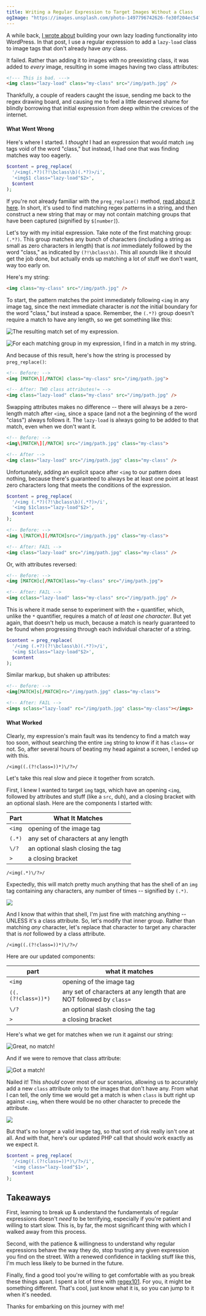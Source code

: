 ```yaml
---
title: Writing a Regular Expression to Target Images Without a Class
ogImage: "https://images.unsplash.com/photo-1497796742626-fe30f204ec54?ixlib=rb-1.2.1&ixid=eyJhcHBfaWQiOjEyMDd9&auto=format&fit=crop&w=1200&q=100"
---
```


A while back, [I wrote about](https://macarthur.me/posts/build-your-own-simple-lazy-loading-functionality-in-wordpress) building your own lazy loading functionality into WordPress. In that post, I use a regular expression to add a `lazy-load` class to image tags that don't already have _any_ class.

It failed. Rather than adding it to images with no preexisting class, it was added to _every_ image, resulting in some images having two class attributes:

```html
<!--- This is bad. --->
<img class="lazy-load" class="my-class" src="/img/path.jpg" />
```

Thankfully, a couple of readers caught the issue, sending me back to the regex drawing board, and causing me to feel a little deserved shame for blindly borrowing that initial expression from deep within the crevices of the internet.

#### What Went Wrong

Here's where I started. I _thought_ I had an expression that would match `img` tags void of the word "class," but instead, I had one that was finding matches way too eagerly.

```php
$content = preg_replace(
  '/<img(.*?)(?!\bclass\b)(.*?)>/i',
  '<img$1 class="lazy-load"$2>',
  $content
);
```

If you're not already familiar with the `preg_replace()` method, [read about it here](http://php.net/manual/en/function.preg-replace.php). In short, it's used to find matching regex patterns in a string, and then construct a new string that may or may not contain matching groups that have been captured (signified by `$[number]`).

Let's toy with my initial expression. Take note of the first matching group: `(.*?)`. This group matches any bunch of characters (including a string as small as zero characters in length) that is _not_ immediately followed by the word "class," as indicated by `(?!\bclass\b)`. This all _sounds_ like it should get the job done, but actually ends up matching a lot of stuff we don't want, way too early on.

Here's my string:

```html
<img class="my-class" src="/img/path.jpg" />
```

To start, the pattern matches the point immediately following `<img` in any image tag, since the next immediate character is _not_ the initial boundary for the word "class," but instead a space. Remember, the `(.*?)` group doesn't require a match to have any length, so we get something like this:

![The resulting match set of my expression.](./screen1.jpg)

![For each matching group in my expression, I find in a match in my string.](./screen2.jpg)

And because of this result, here's how the string is processed by `preg_replace()`:

```html
<!-- Before: -->
<img [MATCH\][/MATCH] class="my-class" src="/img/path.jpg">

<!-- After: TWO class attributes!= -->
<img class="lazy-load" class="my-class" src="/img/path.jpg" />
```

Swapping attributes makes no difference -- there will always be a zero-length match after `<img`, since a space (and not a the beginning of the word "class") always follows it. The `lazy-load` is always going to be added to that match, even when we don't want it.

```html
<!-- Before: -->
<img\[MATCH\][/MATCH] src="/img/path.jpg" class="my-class">

<!-- After -->
<img class="lazy-load" src="/img/path.jpg" class="my-class" />
```

Unfortunately, adding an explicit space after `<img` to our pattern does nothing, because there's guaranteed to always be at least one point at least zero characters long that meets the conditions of the expression.

```php
$content = preg_replace(
  '/<img (.*?)(?!\bclass\b)(.*?)>/i',
  '<img $1class="lazy-load"$2>',
  $content
);
```

```html
<!-- Before: -->
<img \[MATCH\][/MATCH]src="/img/path.jpg" class="my-class">

<!-- After: FAIL -->
<img class="lazy-load" src="/img/path.jpg" class="my-class" />
```

Or, with attributes reversed:

```html
<!-- Before: -->
<img [MATCH]c[/MATCH]lass="my-class" src="/img/path.jpg">

<!-- After: FAIL -->
<img cclass="lazy-load" lass="my-class" src="/img/path.jpg" />
```

This is where it made sense to experiment with the `+` quantifier, which, unlike the `*` quantifier, requires a match of _at least one character_. But yet again, that doesn't help us much, because a match is nearly guaranteed to be found when progressing through each individual character of a string.

```php
$content = preg_replace(
  '/<img (.+?)(?!\bclass\b)(.*?)>/i',
  '<img $1class="lazy-load"$2>',
  $content
);
```

Similar markup, but shaken up attributes:

```html
<!-- Before: -->
<img[MATCH]s[/MATCH]rc="/img/path.jpg" class="my-class">

<!-- After: FAIL -->
<imgs sclass="lazy-load" rc="/img/path.jpg" class="my-class"></imgs>
```

#### What Worked

Clearly, my expression's main fault was its tendency to find a match way too soon, without searching the entire `img` string to know if it has `class=` or not. So, after several hours of beating my head against a screen, I ended up with this.

```
/<img((.(?!class=))*)\/?>/
```

Let's take this real slow and piece it together from scratch.

First, I knew I wanted to target `img` tags, which have an opening `<img`, followed by attributes and stuff (like a `src`, duh), and a closing bracket with an optional slash. Here are the components I started with:

| Part   | What It Matches                     |
| ------ | ----------------------------------- |
| `<img` | opening of the image tag            |
| `(.*)` | any set of characters at any length |
| `\/?`  | an optional slash closing the tag   |
| `>`    | a closing bracket                   |

```
/<img(.*)\/?>/
```

Expectedly, this will match pretty much anything that has the shell of an `img` tag containing any characters, any number of times -- signified by `(.*)`.

![](./screen3.jpg)

And I know that within that shell, I'm just fine with matching anything -- UNLESS it's a class attribute. So, let's modify that inner group. Rather than matching _any_ character, let's replace that character to target any character that is _not_ followed by a class attribute.

```
/<img((.(?!class=))*)\/?>/
```

Here are our updated components:

| part               | what it matches                                                       |
| ------------------ | --------------------------------------------------------------------- |
| `<img`             | opening of the image tag                                              |
| `((.(?!class=))*)` | any set of characters at any length that are NOT followed by `class=` |
| `\/?`              | an optional slash closing the tag                                     |
| `>`                | a closing bracket                                                     |

Here's what we get for matches when we run it against our string:

![Great, no match!](./screen4.jpg)

And if we were to remove that class attribute:

![Got a match!](./screen5.jpg)

Nailed it! This _should_ cover most of our scenarios, allowing us to accurately add a new `class` attribute only to the images that don't have any. From what I can tell, the only time we would get a match is when `class` is butt right up against `<img`, when there would be no other character to precede the attribute.

![](./screen6.jpg)

But that's no longer a valid image tag, so that sort of risk really isn't one at all. And with that, here's our updated PHP call that should work exactly as we expect it.

```php
$content = preg_replace(
  '/<img((.(?!class=))*)\/?>/i',
  '<img class="lazy-load"$1>',
  $content
);
```

## Takeaways

First, learning to break up &amp; understand the fundamentals of regular expressions doesn't _need_ to be terrifying, especially if you're patient and willing to start slow. This is, by far, the most significant thing with which I walked away from this process.

Second, with the patience & willingness to understand why regular expressions behave the way they do, stop trusting any given expression you find on the street. With a renewed confidence in tackling stuff like this, I'm much less likely to be burned in the future.

Finally, find a good tool you're willing to get comfortable with as you break these things apart. I spent a lot of time with [regex101](https://regex101.com/). For you, it might be something different. That's cool, just know what it is, so you can jump to it when it's needed.

Thanks for embarking on this journey with me!
